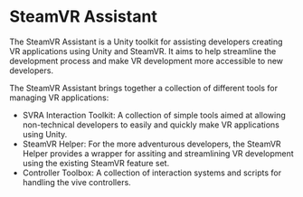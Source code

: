 # SteamVR Assistant 
The SteamVR Assistant is a Unity toolkit for assisting developers creating VR applications using Unity and SteamVR. It aims to help streamline the development process and make VR development more accessible to new developers.

The SteamVR Assistant brings together a collection of different tools for managing VR applications:
* SVRA Interaction Toolkit: A collection of simple tools aimed at allowing non-technical developers to easily and quickly make VR applications using Unity.
* SteamVR Helper: For the more adventurous developers, the SteamVR Helper provides a wrapper for assiting and streamlining VR development using the existing SteamVR feature set.
* Controller Toolbox: A collection of interaction systems and scripts for handling the vive controllers.